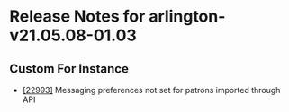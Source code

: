 
# Release Notes for arlington-v21.05.08-01.03

## Custom For Instance

- [[22993]](http://bugs.koha-community.org/bugzilla3/show_bug.cgi?id=22993) Messaging preferences not set for patrons imported through API


